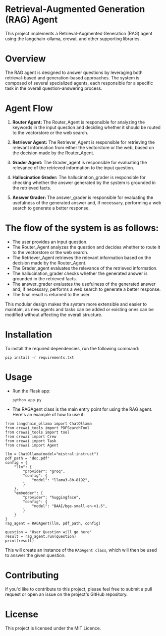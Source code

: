# Retrieval-Augmented Generation (RAG) Agent
This project implements a Retrieval-Augmented Generation (RAG) agent using the langchain-ollama, crewai, and other supporting libraries.

# Overview
The RAG agent is designed to answer questions by leveraging both retrieval-based and generation-based approaches. The system is composed of several specialized agents, each responsible for a specific task in the overall question-answering process.

# Agent Flow

1. **Router Agent:** The Router_Agent is responsible for analyzing the keywords in the input question and deciding whether it should be routed to the vectorstore or the web search.

2. **Retriever Agent:** The Retriever_Agent is responsible for retrieving the relevant information from either the vectorstore or the web, based on the decision made by the Router_Agent.

3. **Grader Agent:** The Grader_agent is responsible for evaluating the relevance of the retrieved information to the input question.

4. **Hallucination Grader:** The hallucination_grader is responsible for checking whether the answer generated by the system is grounded in the retrieved facts.

5. **Answer Grader:** The answer_grader is responsible for evaluating the usefulness of the generated answer and, if necessary, performing a web search to generate a better response.

# The flow of the system is as follows:

- The user provides an input question.
- The Router_Agent analyzes the question and decides whether to route it to the vectorstore or the web search.
- The Retriever_Agent retrieves the relevant information based on the decision made by the Router_Agent.
- The Grader_agent evaluates the relevance of the retrieved information.
- The hallucination_grader checks whether the generated answer is grounded in the retrieved facts.
- The answer_grader evaluates the usefulness of the generated answer and, if necessary, performs a web search to generate a better response.
- The final result is returned to the user.

This modular design makes the system more extensible and easier to maintain, as new agents and tasks can be added or existing ones can be modified without affecting the overall structure.

# Installation
To install the required dependencies, run the following command:
``` 
pip install -r requirements.txt 
```
# Usage 

* Run the Flask app:
   ``` 
   python app.py 
   ```
* The RAGAgent class is the main entry point for using the RAG agent. Here's an example of how to use it:

```
from langchain_ollama import ChatOllama
from crewai_tools import PDFSearchTool
from crewai_tools import tool
from crewai import Crew
from crewai import Task
from crewai import Agent

llm = ChatOllama(model="mistral:instruct")
pdf_path = 'doc.pdf'
config = {
    "llm": {
        "provider": "groq",
        "config": {
            "model": "llama3-8b-8192",
        }
    },
    "embedder": {
        "provider": "huggingface",
        "config": {
            "model": "BAAI/bge-small-en-v1.5",
        }
    }
}
rag_agent = RAGAgent(llm, pdf_path, config)

question = "User Question will go here"
result = rag_agent.run(question)
print(result)
```

This will create an instance of the ```RAGAgent class```, which will then be used to answer the given question.

# Contributing
If you'd like to contribute to this project, please feel free to submit a pull request or open an issue on the project's GitHub repository.

# License
This project is licensed under the MIT Licence.


